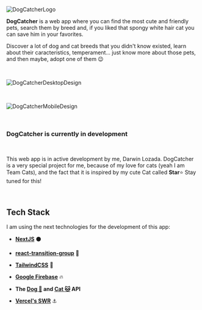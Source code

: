 ![DogCatcherLogo](https://i.imgur.com/zzdifdG.png)
<br />

**DogCatcher** is a web app where you can find the most cute and friendly pets, search them by breed and, if you liked that spongy white hair cat you can save him in your favorites.

Discover a lot of dog and cat breeds that you didn't know existed, learn about their caracteristics, temperament... just know more about those pets, and then maybe, adopt one of them :wink:

<br />

![DogCatcherDesktopDesign](https://i.imgur.com/ZgthJMJ.png)

<br />

![DogCatcherMobileDesign](https://i.imgur.com/9V6Y102.png)

<br />

### DogCatcher is currently in development

<br />

This web app is in active development by me, Darwin Lozada. DogCatcher is a very special project for me, because of my love for cats (yeah I am Team Cats), and the fact that it is inspired by my cute Cat called **Star**:star: Stay tuned for this!

<br />

## Tech Stack

I am using the next technologies for the development of this app:

- **[NextJS](https://nextjs.org/)** :black_circle:

- **[react-transition-group](https://reactcommunity.org/react-transition-group/)** :small_blue_diamond:

- **[TailwindCSS](https://tailwindcss.com/)** :ocean:

- **[Google Firebase](https://firebase.google.com/?hl=es)** :fire:

- **The [Dog :dog:](https://thedogapi.com/) and [Cat :cat:](https://thecatapi.com/) API**

- **[Vercel's SWR](https://swr.vercel.app/)** :anchor:

